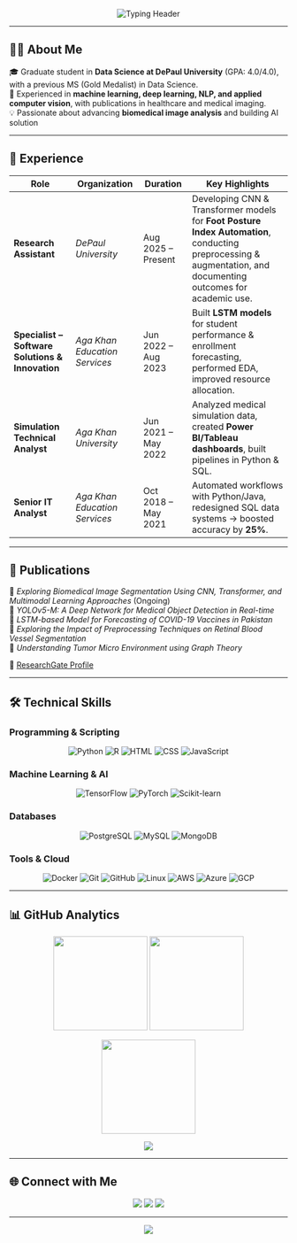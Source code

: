 <!-- Header -->
<p align="center">
  <img src="https://readme-typing-svg.herokuapp.com?font=Fira+Code&size=32&duration=2500&pause=1000&center=true&vCenter=true&multiline=true&width=800&height=220&lines=Hi+👋,+I'm+Saba+Bashir!;My+Interests+💡:;AI+%7C+Machine+Learning+%F0%9F%A7%91;Deep+Learning+%7C+Computer+Vision+%F0%9F%92%BB;Data+Science+%7C+Data+Analytics+%F0%9F%93%9D&color=1E90FF,FF4500,32CD32,FFD700,00CED1" alt="Typing Header"/>
</p>








---

## 👩‍💻 About Me
🎓 Graduate student in **Data Science at DePaul University** (GPA: 4.0/4.0), with a previous MS (Gold Medalist) in Data Science.  
🔬 Experienced in **machine learning, deep learning, NLP, and applied computer vision**, with publications in healthcare and medical imaging.  
💡 Passionate about advancing **biomedical image analysis** and building AI solution


---

## 💼 Experience
| Role | Organization | Duration | Key Highlights |
|------|--------------|----------|----------------|
| **Research Assistant** | *DePaul University* | Aug 2025 – Present | Developing CNN & Transformer models for **Foot Posture Index Automation**, conducting preprocessing & augmentation, and documenting outcomes for academic use. |
| **Specialist – Software Solutions & Innovation** | *Aga Khan Education Services* | Jun 2022 – Aug 2023 | Built **LSTM models** for student performance & enrollment forecasting, performed EDA, improved resource allocation. |
| **Simulation Technical Analyst** | *Aga Khan University* | Jun 2021 – May 2022 | Analyzed medical simulation data, created **Power BI/Tableau dashboards**, built pipelines in Python & SQL. |
| **Senior IT Analyst** | *Aga Khan Education Services* | Oct 2018 – May 2021 | Automated workflows with Python/Java, redesigned SQL data systems → boosted accuracy by **25%**. |

---

## 📑 Publications
📘 *Exploring Biomedical Image Segmentation Using CNN, Transformer, and Multimodal Learning Approaches* (Ongoing)  
📘 *YOLOv5-M: A Deep Network for Medical Object Detection in Real-time*  
📘 *LSTM-based Model for Forecasting of COVID-19 Vaccines in Pakistan*  
📘 *Exploring the Impact of Preprocessing Techniques on Retinal Blood Vessel Segmentation*  
📘 *Understanding Tumor Micro Environment using Graph Theory*  

🔗 [ResearchGate Profile](https://www.researchgate.net/profile/Saba-Bashir-16?ev=hdr_xprf)  

---

## 🛠️ Technical Skills

### Programming & Scripting
<p align="center">
  <img src="https://skillicons.dev/icons?i=python" alt="Python" title="Python" />
  <img src="https://skillicons.dev/icons?i=r" alt="R" title="R" />
  <img src="https://skillicons.dev/icons?i=html" alt="HTML" title="HTML" />
  <img src="https://skillicons.dev/icons?i=css" alt="CSS" title="CSS" />
  <img src="https://skillicons.dev/icons?i=js" alt="JavaScript" title="JavaScript" />
</p>

### Machine Learning & AI
<p align="center">
  <img src="https://skillicons.dev/icons?i=tensorflow" alt="TensorFlow" title="TensorFlow" />
  <img src="https://skillicons.dev/icons?i=pytorch" alt="PyTorch" title="PyTorch" />
  <img src="https://skillicons.dev/icons?i=sklearn" alt="Scikit-learn" title="Scikit-learn" />
</p>

### Databases
<p align="center">
  <img src="https://skillicons.dev/icons?i=postgres" alt="PostgreSQL" title="PostgreSQL" />
  <img src="https://skillicons.dev/icons?i=mysql" alt="MySQL" title="MySQL" />
  <img src="https://skillicons.dev/icons?i=mongodb" alt="MongoDB" title="MongoDB" />
</p>

### Tools & Cloud
<p align="center">
  <img src="https://skillicons.dev/icons?i=docker" alt="Docker" title="Docker" />
  <img src="https://skillicons.dev/icons?i=git" alt="Git" title="Git" />
  <img src="https://skillicons.dev/icons?i=github" alt="GitHub" title="GitHub" />
  <img src="https://skillicons.dev/icons?i=linux" alt="Linux" title="Linux" />
  <img src="https://skillicons.dev/icons?i=aws" alt="AWS" title="AWS" />
  <img src="https://skillicons.dev/icons?i=azure" alt="Azure" title="Azure" />
  <img src="https://skillicons.dev/icons?i=gcp" alt="GCP" title="GCP" />
</p>


---

## 📊 GitHub Analytics
<p align="center">
  <img src="https://github-readme-stats.vercel.app/api?username=sabalalani&show_icons=true&theme=radical" height="170"/>
  <img src="https://github-readme-stats.vercel.app/api/top-langs/?username=sabalalani&layout=compact&theme=radical" height="170"/>
</p>

<p align="center">
  <img src="https://github-readme-streak-stats.herokuapp.com/?user=sabalalani&theme=radical" height="170"/>
</p>

<p align="center">
  <img src="https://github-profile-summary-cards.vercel.app/api/cards/profile-details?username=sabalalani&theme=radical"/>
</p>

---

## 🌐 Connect with Me
<p align="center">
  <a href="https://www.linkedin.com/in/saba-bashir-1a046b147/"><img src="https://img.shields.io/badge/LinkedIn-blue?style=for-the-badge&logo=linkedin"/></a>
  <a href="mailto:sabalalani25@gmail.com"><img src="https://img.shields.io/badge/Email-red?style=for-the-badge&logo=gmail"/></a>
  <a href="https://www.researchgate.net/profile/Saba-Bashir-16?ev=hdr_xprf"><img src="https://img.shields.io/badge/ResearchGate-green?style=for-the-badge&logo=researchgate"/></a>
</p>

---

<p align="center">
  <img src="https://capsule-render.vercel.app/api?type=waving&color=gradient&height=100&section=footer"/>
</p>
